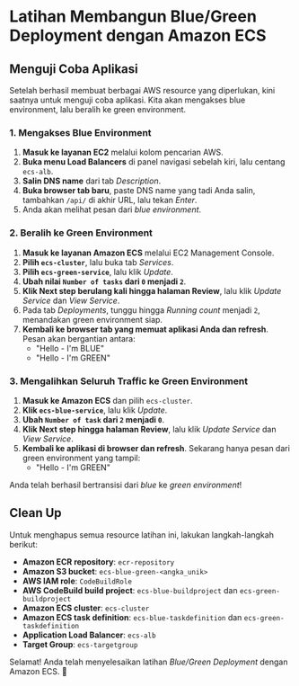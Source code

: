 # Latihan Membangun Blue/Green Deployment dengan Amazon ECS

## Menguji Coba Aplikasi

Setelah berhasil membuat berbagai AWS resource yang diperlukan, kini saatnya untuk menguji coba aplikasi. Kita akan mengakses blue environment, lalu beralih ke green environment.

### 1. Mengakses Blue Environment

1. **Masuk ke layanan EC2** melalui kolom pencarian AWS.
2. **Buka menu Load Balancers** di panel navigasi sebelah kiri, lalu centang `ecs-alb`.
3. **Salin DNS name** dari tab *Description*.
4. **Buka browser tab baru**, paste DNS name yang tadi Anda salin, tambahkan `/api/` di akhir URL, lalu tekan *Enter*.
5. Anda akan melihat pesan dari *blue environment*.

### 2. Beralih ke Green Environment

1. **Masuk ke layanan Amazon ECS** melalui EC2 Management Console.
2. **Pilih `ecs-cluster`**, lalu buka tab *Services*.
3. **Pilih `ecs-green-service`**, lalu klik *Update*.
4. **Ubah nilai `Number of tasks` dari `0` menjadi `2`**.
5. **Klik Next step berulang kali hingga halaman Review**, lalu klik *Update Service* dan *View Service*.
6. Pada tab *Deployments*, tunggu hingga *Running count* menjadi `2`, menandakan green environment siap.
7. **Kembali ke browser tab yang memuat aplikasi Anda dan refresh**. Pesan akan bergantian antara:
   - "Hello - I'm BLUE"
   - "Hello - I'm GREEN"

### 3. Mengalihkan Seluruh Traffic ke Green Environment

1. **Masuk ke Amazon ECS** dan pilih `ecs-cluster`.
2. **Klik `ecs-blue-service`**, lalu klik *Update*.
3. **Ubah `Number of task` dari `2` menjadi `0`**.
4. **Klik Next step hingga halaman Review**, lalu klik *Update Service* dan *View Service*.
5. **Kembali ke aplikasi di browser dan refresh**. Sekarang hanya pesan dari green environment yang tampil:
   - "Hello - I'm GREEN"

Anda telah berhasil bertransisi dari *blue* ke *green environment*!

## Clean Up
Untuk menghapus semua resource latihan ini, lakukan langkah-langkah berikut:

- **Amazon ECR repository**: `ecr-repository`
- **Amazon S3 bucket**: `ecs-blue-green-<angka_unik>`
- **AWS IAM role**: `CodeBuildRole`
- **AWS CodeBuild build project**: `ecs-blue-buildproject` dan `ecs-green-buildproject`
- **Amazon ECS cluster**: `ecs-cluster`
- **Amazon ECS task definition**: `ecs-blue-taskdefinition` dan `ecs-green-taskdefinition`
- **Application Load Balancer**: `ecs-alb`
- **Target Group**: `ecs-targetgroup`

Selamat! Anda telah menyelesaikan latihan *Blue/Green Deployment* dengan Amazon ECS. 🚀

